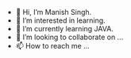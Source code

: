 - 👋 Hi, I’m Manish Singh.
- 👀 I’m interested in learning.
- 🌱 I’m currently learning JAVA.
- 💞️ I’m looking to collaborate on ...
- 📫 How to reach me ...

<!---
Paradox-code/Paradox-code is a ✨ special ✨ repository because its `README.md` (this file) appears on your GitHub profile.
You can click the Preview link to take a look at your changes.
--->
